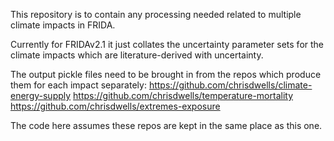 This repository is to contain any processing needed related to multiple climate impacts in FRIDA.

Currently for FRIDAv2.1 it just collates the uncertainty parameter sets for the climate impacts which are
literature-derived with uncertainty.

The output pickle files need to be brought in from the repos which produce them for each impact separately:
https://github.com/chrisdwells/climate-energy-supply
https://github.com/chrisdwells/temperature-mortality
https://github.com/chrisdwells/extremes-exposure

The code here assumes these repos are kept in the same place as this one.